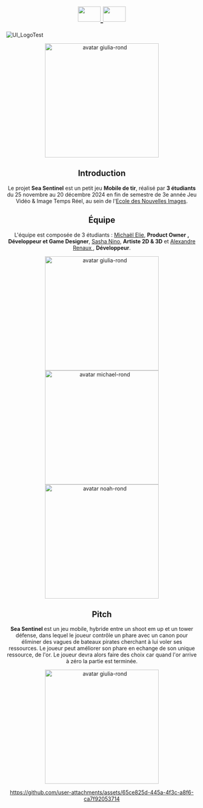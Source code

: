 <h1 align="center">
    <a href="https://github.com/Ecole-des-Nouvelles-Images/2024-Mobile-Sea-Sentinel/blob/main/README.md">
    <img src="https://github.com/user-attachments/assets/41b66b00-1f67-4793-bd92-24e4f4613b26" width="60" height="40">
  </a>
  <a href="https://github.com/Ecole-des-Nouvelles-Images/Top-Down-3D-Game-Gurus/blob/main/README.md">
    <img src="https://github.com/user-attachments/assets/8724f8b2-1eeb-402b-9584-50f07269331b" width="60" height="40">
  </a>
</h1>

![UI_LogoTest](https://github.com/user-attachments/assets/7c27b793-1d37-4149-81f2-254ea16a381a)

<div align="center">
<img src="https://github.com/user-attachments/assets/858e22d0-95da-4bf5-8f78-71b5e74569a1" width="300px" alt="avatar giulia-rond">





<h2 id="introduction" align="center">
  <strong>Introduction</strong>  

</h2>
<p>
  Le projet <strong>Sea Sentinel</strong> est un petit jeu <strong> Mobile de tir</strong>, réalisé par <strong> 3 étudiants</strong> du 25 novembre au 20 décembre 2024 en fin de semestre de 3e année Jeu Vidéo & Image Temps Réel, au sein de l'<a href="https://github.com/Ecole-des-Nouvelles-Images">Ecole des Nouvelles Images</a>. 
</p>

<h2 id="équipe" align="center">
  <strong>Équipe</strong>
</h2>
<p>
  L'équipe est composée de 3 étudiants : <a href="https://github.com/Michael-elie">Michaël Elie</a>, <strong>Product Owner</strong> <strong>, Développeur et Game Designer</strong>, <a href="https://github.com/Tartacule"> Sasha Nino</a>, <strong>Artiste 2D & 3D</strong> et <a href="https://github.com/sky-ark"> Alexandre Renaux </a>, <strong>Développeur</strong>.
</p>

<div align="center">
  <a href="https://github.com/Michael-elie">
    <img src="https://github.com/user-attachments/assets/1b41d077-e2fb-4939-b8a5-02e2da75be00" width="300px" alt="avatar giulia-rond">

  </a>
  <a href="https://github.com/Tartacule">
    <img src="https://github.com/user-attachments/assets/d01fd4ac-5a2e-4cc0-ab18-de0292a69d11" width="300px" alt="avatar michael-rond">
  </a>
  <a href="https://github.com/sky-ark">
    <img src="https://github.com/user-attachments/assets/7a2f166e-eea0-4a81-8f4d-870ad0a0d3e8" width="300px" alt="avatar noah-rond">
  </a>
</div>

<h2 id="pitch" align="center">
  <strong>Pitch</strong>  
</h2>
<p>
 <strong>Sea Sentinel </strong> est un jeu mobile, hybride entre un shoot em up et un tower défense, dans lequel le joueur contrôle un phare avec un canon pour éliminer des vagues de bateaux pirates cherchant à lui voler ses ressources. Le joueur peut améliorer son phare en echange de son unique ressource, de l'or. Le joueur devra alors faire des choix car quand l'or arrive à zéro la partie est terminée.
</p>

<div align="center">
<img src="https://github.com/user-attachments/assets/da600afb-9c49-4618-af5f-ed6562acd481" width="300px" alt="avatar giulia-rond">




https://github.com/user-attachments/assets/65ce825d-445a-4f3c-a8f6-ca7f92053714






